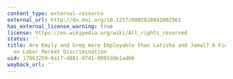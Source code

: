 ```yaml
---
content_type: external-resource
external_url: http://dx.doi.org/10.1257/0002828042002561
has_external_license_warning: true
license: https://en.wikipedia.org/wiki/All_rights_reserved
status: ''
title: Are Emily and Greg more Employable than Latisha and Jamal? A Field Experiment
  on Labor Market Discrimination
uid: 17863259-0a17-4881-97d1-0092dde1adb6
wayback_url: ''
---
```

